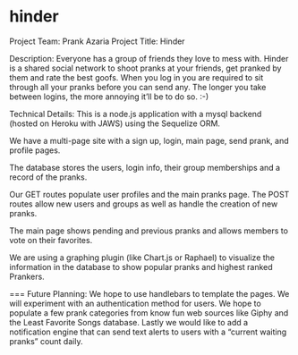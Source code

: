 # hinder

Project Team: Prank Azaria 
Project Title: Hinder

Description: Everyone has a group of friends they love to mess with. Hinder is a shared social network to shoot pranks at your friends, get pranked by them and rate the best goofs. When you log in you are required to sit through all your pranks before you can send any. The longer you take between logins, the more annoying it’ll be to do so. :-)

Technical Details:
This is a node.js application with a mysql backend (hosted on Heroku with JAWS) using the Sequelize ORM.

We have a multi-page site with a sign up, login, main page, send prank, and profile pages.

The database stores the users, login info, their group memberships and a record of the pranks.

Our GET routes populate user profiles and the main pranks page. The POST routes allow new users and groups as well as handle the creation of new pranks.

The main page shows pending and previous pranks and allows members to vote on their favorites.

We are using a graphing plugin (like Chart.js or Raphael) to visualize the information in the database to show popular pranks and highest ranked Prankers.

=== Future Planning:
We hope to use handlebars to template the pages.
We will experiment with an authentication method for users.
We hope to populate a few prank categories from know fun web sources like Giphy and the Least Favorite Songs database.
Lastly we would like to add a notification engine that can send text alerts to users with a “current waiting pranks” count daily.
